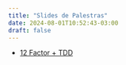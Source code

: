 ```yaml
---
title: "Slides de Palestras"
date: 2024-08-01T10:52:43-03:00
draft: false
---
```


- [12 Factor + TDD](/slides/12FactorTDD.html)
